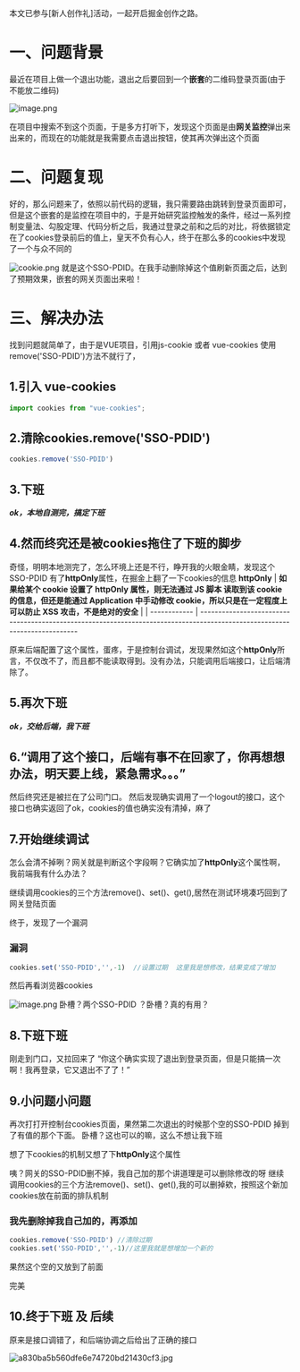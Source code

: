 本文已参与[新人创作礼]活动，一起开启掘金创作之路。

# 一、问题背景
最近在项目上做一个退出功能，退出之后要回到一个**嵌套**的二维码登录页面(由于不能放二维码)

![image.png](https://p3-juejin.byteimg.com/tos-cn-i-k3u1fbpfcp/83f4c267f37b41318ae29fb4de27ed4e~tplv-k3u1fbpfcp-watermark.image?)

在项目中搜索不到这个页面，于是多方打听下，发现这个页面是由**网关监控**弹出来出来的，而现在的功能就是我需要点击退出按钮，使其再次弹出这个页面

# 二、问题复现
  好的，那么问题来了，依照以前代码的逻辑，我只需要路由跳转到登录页面即可，但是这个嵌套的是监控在项目中的，于是开始研究监控触发的条件，经过一系列控制变量法、勾股定理、代码分析之后，我通过登录之前和之后的对比，将依据锁定在了cookies登录前后的值上，皇天不负有心人，终于在那么多的cookies中发现了一个与众不同的
  
![cookie.png](https://p1-juejin.byteimg.com/tos-cn-i-k3u1fbpfcp/e3498b783b584cf19b96a2e158dab474~tplv-k3u1fbpfcp-watermark.image?)
就是这个SSO-PDID。在我手动删除掉这个值刷新页面之后，达到了预期效果，嵌套的网关页面出来啦！

# 三、解决办法
找到问题就简单了，由于是VUE项目，引用js-cookie 或者 vue-cookies 使用remove('SSO-PDID')方法不就行了，
## 1.引入 vue-cookies
```js
import cookies from "vue-cookies";
```
## 2.清除cookies.remove('SSO-PDID')
```js
cookies.remove('SSO-PDID')
```
## 3.下班
***ok，本地自测完，搞定下班***

## 4.然而终究还是被cookies拖住了下班的脚步
奇怪，明明本地测完了，怎么环境上还是不行，睁开我的火眼金睛，发现这个SSO-PDID 有了**httpOnly**属性，在掘金上翻了一下cookies的信息
**httpOnly** | **如果给某个 cookie 设置了 httpOnly 属性，则无法通过 JS 脚本 读取到该 cookie 的信息，但还是能通过 Application 中手动修改 cookie，所以只是在一定程度上可以防止 XSS 攻击，不是绝对的安全** |
| ------------ | --------------------------------------------------------------------------------------------------------------------------

原来后端配置了这个属性，蛋疼，于是控制台调试，发现果然如这个**httpOnly**所言，不仅改不了，而且都不能读取得到。没有办法，只能调用后端接口，让后端清除了。

## 5.再次下班
***ok，交给后端，我下班***

## 6.“调用了这个接口，后端有事不在回家了，你再想想办法，明天要上线，紧急需求。。。”
然后终究还是被拦在了公司门口。
然后发现确实调用了一个logout的接口，这个接口也确实返回了ok，cookies的值也确实没有清掉，麻了

## 7.开始继续调试
怎么会清不掉咧？网关就是判断这个字段啊？它确实加了**httpOnly**这个属性啊，我前端我有什么办法？

继续调用cookies的三个方法remove()、set()、get(),居然在测试环境凑巧回到了网关登陆页面

终于，发现了一个漏洞
### 漏洞

```js
cookies.set('SSO-PDID','',-1)  //设置过期  这里我是想修改，结果变成了增加
```
然后再看浏览器cookies

![image.png](https://p1-juejin.byteimg.com/tos-cn-i-k3u1fbpfcp/0c2c30f179a54640b7e94a8d4e47dfa9~tplv-k3u1fbpfcp-watermark.image?)
卧槽？两个SSO-PDID ？卧槽？真的有用？

## 8.下班下班
刚走到门口，又拉回来了
“你这个确实实现了退出到登录页面，但是只能搞一次啊！我再登录，它又退出不了了！”

## 9.小问题小问题
再次打打开控制台cookies页面，果然第二次退出的时候那个空的SSO-PDID 掉到了有值的那个下面。
卧槽？这也可以的嘛，这么不想让我下班

想了下cookies的机制又想了下**httpOnly**这个属性

咦？网关的SSO-PDID删不掉，我自己加的那个讲道理是可以删除修改的呀
继续调用cookies的三个方法remove()、set()、get(),我的可以删掉欸，按照这个新加cookies放在前面的排队机制
### 我先删除掉我自己加的，再添加
```js
cookies.remove('SSO-PDID') //清除过期   
cookies.set('SSO-PDID','',-1)//这里我就是想增加一个新的
```

果然这个空的又放到了前面

完美

## 10.终于下班 及 后续
原来是接口调错了，和后端协调之后给出了正确的接口

![a830ba5b560dfe6e74720bd21430cf3.jpg](https://p9-juejin.byteimg.com/tos-cn-i-k3u1fbpfcp/f48a5bb45bc14a94b829070c5261fad9~tplv-k3u1fbpfcp-watermark.image?)



